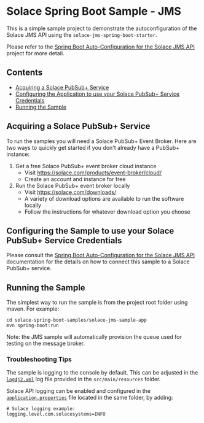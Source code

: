 # Solace Spring Boot Sample - JMS

This is a simple sample project to demonstrate the autoconfiguration of the Solace JMS API using the `solace-jms-spring-boot-starter`.

Please refer to the [Spring Boot Auto-Configuration for the Solace JMS API](../../solace-spring-boot-starters/solace-jms-spring-boot-starter) project for more detail.

## Contents

* [Acquiring a Solace PubSub+ Service](#acquiring-a-solace-pubsub-service)
* [Configuring the Application to use your Solace PubSub+ Service Credentials](#configuring-the-sample-to-use-your-solace-pubsub-service-credentials)
* [Running the Sample](#running-the-sample)

## Acquiring a Solace PubSub+ Service

To run the samples you will need a Solace PubSub+ Event Broker.
Here are two ways to quickly get started if you don't already have a PubSub+ instance:

1. Get a free Solace PubSub+ event broker cloud instance
    * Visit https://solace.com/products/event-broker/cloud/
    * Create an account and instance for free
2. Run the Solace PubSub+ event broker locally
    * Visit https://solace.com/downloads/
    * A variety of download options are available to run the software locally
    * Follow the instructions for whatever download option you choose

## Configuring the Sample to use your Solace PubSub+ Service Credentials

Please consult the [Spring Boot Auto-Configuration for the Solace JMS API](../../solace-spring-boot-starters/solace-jms-spring-boot-starter/README.md#3-configure-the-application-to-use-your-solace-pubsub-service-credentials) documentation for the details on how to connect this sample to a Solace PubSub+ service.

## Running the Sample

The simplest way to run the sample is from the project root folder using maven. For example:

```shell script
cd solace-spring-boot-samples/solace-jms-sample-app
mvn spring-boot:run
```

Note: the JMS sample will automatically provision the queue used for testing on the message broker.

### Troubleshooting Tips

The sample is logging to the console by default. This can be adjusted in the [`log4j2.xml`](./src/main/resources/log4j2.xml) log file provided in the `src/main/resources` folder.

Solace API logging can be enabled and configured in the [`application.properties`](./src/main/resources/application.properties) file located in the same folder, by adding:

```properties
# Solace logging example:
logging.level.com.solacesystems=INFO
```